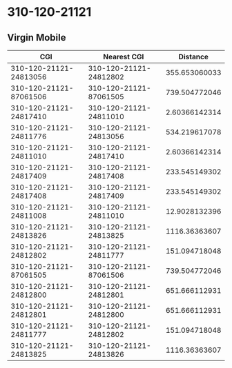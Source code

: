# 310-120-21121
## Virgin Mobile


| CGI | Nearest CGI | Distance |
|-----|-------------|----------|
| 310-120-21121-24813056 | 310-120-21121-24812802 | 355.653060033 |
| 310-120-21121-87061506 | 310-120-21121-87061505 | 739.504772046 |
| 310-120-21121-24817410 | 310-120-21121-24811010 | 2.60366142314 |
| 310-120-21121-24811776 | 310-120-21121-24813056 | 534.219617078 |
| 310-120-21121-24811010 | 310-120-21121-24817410 | 2.60366142314 |
| 310-120-21121-24817409 | 310-120-21121-24817408 | 233.545149302 |
| 310-120-21121-24817408 | 310-120-21121-24817409 | 233.545149302 |
| 310-120-21121-24811008 | 310-120-21121-24811010 | 12.9028132396 |
| 310-120-21121-24813826 | 310-120-21121-24813825 | 1116.36363607 |
| 310-120-21121-24812802 | 310-120-21121-24811777 | 151.094718048 |
| 310-120-21121-87061505 | 310-120-21121-87061506 | 739.504772046 |
| 310-120-21121-24812800 | 310-120-21121-24812801 | 651.666112931 |
| 310-120-21121-24812801 | 310-120-21121-24812800 | 651.666112931 |
| 310-120-21121-24811777 | 310-120-21121-24812802 | 151.094718048 |
| 310-120-21121-24813825 | 310-120-21121-24813826 | 1116.36363607 |
